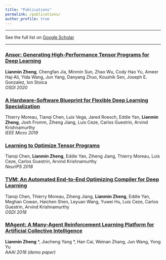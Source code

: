 ```yaml
---
title: "Publications"
permalink: /publications/
author_profile: true
---
```


---

See the full list on  [Google Scholar](https://scholar.google.com/citations?user=_7Q8uIYAAAAJ&hl=en)  

---
### [Ansor: Generating High-Performance Tensor Programs for Deep Learning](https://arxiv.org/abs/2006.06762)
**Lianmin Zheng**, Chengfan Jia, Minmin Sun, Zhao Wu, Cody Hao Yu, Ameer Haj-Ali, Yida Wang, Jun Yang, Danyang Zhuo, Koushik Sen, Joseph E. Gonzalez, Ion Stoica  
_OSDI 2020_

### [A Hardware-Software Blueprint for Flexible Deep Learning Specialization](https://arxiv.org/abs/1807.04188)
Thierry Moreau, Tianqi Chen, Luis Vega, Jared Roesch, Eddie Yan, **Lianmin Zheng**, Josh Fromm, Ziheng Jiang, Luis Ceze, Carlos Guestrin, Arvind Krishnamurthy  
_IEEE Micro 2019_ 

### [Learning to Optimize Tensor Programs](https://arxiv.org/abs/1805.08166) 
Tianqi Chen, **Lianmin Zheng**, Eddie Yan, Ziheng Jiang, Thierry Moreau, Luis Ceze, Carlos Guestrin, Arvind Krishnamurthy  
_NeurIPS 2018_

### [TVM: An Automated End-to-End Optimizing Compiler for Deep Learning](https://arxiv.org/abs/1802.04799)
Tianqi Chen, Thierry Moreau, Ziheng Jiang, **Lianmin Zheng**, Eddie Yan, Meghan Cowan, Haichen Shen, Leyuan Wang, Yuwei Hu, Luis Ceze, Carlos Guestrin, Arvind Krishnamurthy  
_OSDI 2018_

### [MAgent: A Many-Agent Reinforcement Learning Platform for Artificial Collective Intelligence](https://arxiv.org/abs/1712.00600)
**Lianmin Zheng** \*, Jiacheng Yang \*, Han Cai, Weinan Zhang, Jun Wang, Yong Yu  
_AAAI 2018 (demo paper)_

